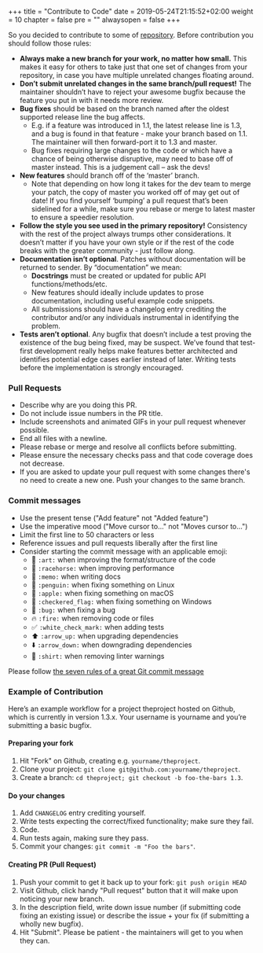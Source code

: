 +++
title = "Contribute to Code"
date = 2019-05-24T21:15:52+02:00
weight = 10
chapter = false
pre = ""
alwaysopen = false
+++

So you decided to contribute to some of [repository](https://github.com/elastos). Before contribution you should follow those rules:

* **Always make a new branch for your work, no matter how small.** This makes it easy for others to take just that one set of changes from your repository, in case you have multiple unrelated changes floating around.
* **Don’t submit unrelated changes in the same branch/pull request!** The maintainer shouldn’t have to reject your awesome bugfix because the feature you put in with it needs more review.
* **Bug fixes** should be based on the branch named after the oldest supported release line the bug affects.
    * E.g. if a feature was introduced in 1.1, the latest release line is 1.3, and a bug is found in that feature - make your branch based on 1.1. The maintainer will then forward-port it to 1.3 and master.
    * Bug fixes requiring large changes to the code or which have a chance of being otherwise disruptive, may need to base off of master instead. This is a judgement call – ask the devs!
* **New features** should branch off of the ‘master’ branch.
    * Note that depending on how long it takes for the dev team to merge your patch, the copy of master you worked off of may get out of date! If you find yourself ‘bumping’ a pull request that’s been sidelined for a while, make sure you rebase or merge to latest master to ensure a speedier resolution.
* **Follow the style you see used in the primary repository!** Consistency with the rest of the project always trumps other considerations. It doesn’t matter if you have your own style or if the rest of the code breaks with the greater community - just follow along.
* **Documentation isn’t optional**. Patches without documentation will be returned to sender. By “documentation” we mean:
    * **Docstrings** must be created or updated for public API functions/methods/etc.
    * New features should ideally include updates to prose documentation, including useful example code snippets.
    * All submissions should have a changelog entry crediting the contributor and/or any individuals instrumental in identifying the problem.
* **Tests aren’t optional**. Any bugfix that doesn’t include a test proving the existence of the bug being fixed, may be suspect. We’ve found that test-first development really helps make features better architected and identifies potential edge cases earlier instead of later. Writing tests before the implementation is strongly encouraged.

### Pull Requests

* Describe why are you doing this PR.
* Do not include issue numbers in the PR title.
* Include screenshots and animated GIFs in your pull request whenever possible.
* End all files with a newline.
* Please rebase or merge and resolve all conflicts before submitting.
* Please ensure the necessary checks pass and that code coverage does not decrease.
* If you are asked to update your pull request with some changes there's no need to create a new one. Push your changes to the same branch.

### Commit messages

* Use the present tense ("Add feature" not "Added feature")
* Use the imperative mood ("Move cursor to..." not "Moves cursor to...")
* Limit the first line to 50 characters or less
* Reference issues and pull requests liberally after the first line
* Consider starting the commit message with an applicable emoji:
    * :art: `:art:` when improving the format/structure of the code
    * :racehorse: `:racehorse:` when improving performance
    * :memo: `:memo:` when writing docs
    * :penguin: `:penguin:` when fixing something on Linux
    * :apple: `:apple:` when fixing something on macOS
    * :checkered_flag: `:checkered_flag:` when fixing something on Windows
    * :bug: `:bug:` when fixing a bug
    * :fire: `:fire:` when removing code or files
    * :white_check_mark: `:white_check_mark:` when adding tests
    * :arrow_up: `:arrow_up:` when upgrading dependencies
    * :arrow_down: `:arrow_down:` when downgrading dependencies
    * :shirt: `:shirt:` when removing linter warnings

Please follow [the seven rules of a great Git commit message](https://chris.beams.io/posts/git-commit/#seven-rules)

### Example of Contribution

Here’s an example workflow for a project theproject hosted on Github, which is currently in version 1.3.x. Your username is yourname and you’re submitting a basic bugfix.

#### Preparing your fork

1. Hit "Fork" on Github, creating e.g. `yourname/theproject`.
2. Clone your project: `git clone git@github.com:yourname/theproject`.
3. Create a branch: `cd theproject; git checkout -b foo-the-bars 1.3`.


#### Do your changes

1. Add `CHANGELOG` entry crediting yourself.
2. Write tests expecting the correct/fixed functionality; make sure they fail.
3. Code.
4. Run tests again, making sure they pass.
5. Commit your changes: `git commit -m "Foo the bars"`.

#### Creating PR (Pull Request)

1. Push your commit to get it back up to your fork: `git push origin HEAD`
2. Visit Github, click handy "Pull request" button that it will make upon noticing your new branch.
3. In the description field, write down issue number (if submitting code fixing an existing issue) or describe the issue + your fix (if submitting a wholly new bugfix).
4. Hit "Submit". Please be patient - the maintainers will get to you when they can.
